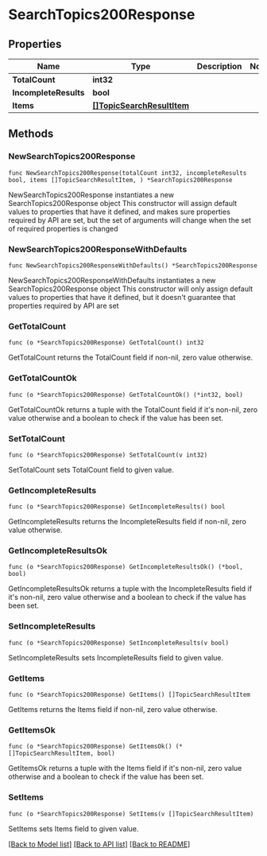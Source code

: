 # SearchTopics200Response

## Properties

Name | Type | Description | Notes
------------ | ------------- | ------------- | -------------
**TotalCount** | **int32** |  | 
**IncompleteResults** | **bool** |  | 
**Items** | [**[]TopicSearchResultItem**](TopicSearchResultItem.md) |  | 

## Methods

### NewSearchTopics200Response

`func NewSearchTopics200Response(totalCount int32, incompleteResults bool, items []TopicSearchResultItem, ) *SearchTopics200Response`

NewSearchTopics200Response instantiates a new SearchTopics200Response object
This constructor will assign default values to properties that have it defined,
and makes sure properties required by API are set, but the set of arguments
will change when the set of required properties is changed

### NewSearchTopics200ResponseWithDefaults

`func NewSearchTopics200ResponseWithDefaults() *SearchTopics200Response`

NewSearchTopics200ResponseWithDefaults instantiates a new SearchTopics200Response object
This constructor will only assign default values to properties that have it defined,
but it doesn't guarantee that properties required by API are set

### GetTotalCount

`func (o *SearchTopics200Response) GetTotalCount() int32`

GetTotalCount returns the TotalCount field if non-nil, zero value otherwise.

### GetTotalCountOk

`func (o *SearchTopics200Response) GetTotalCountOk() (*int32, bool)`

GetTotalCountOk returns a tuple with the TotalCount field if it's non-nil, zero value otherwise
and a boolean to check if the value has been set.

### SetTotalCount

`func (o *SearchTopics200Response) SetTotalCount(v int32)`

SetTotalCount sets TotalCount field to given value.


### GetIncompleteResults

`func (o *SearchTopics200Response) GetIncompleteResults() bool`

GetIncompleteResults returns the IncompleteResults field if non-nil, zero value otherwise.

### GetIncompleteResultsOk

`func (o *SearchTopics200Response) GetIncompleteResultsOk() (*bool, bool)`

GetIncompleteResultsOk returns a tuple with the IncompleteResults field if it's non-nil, zero value otherwise
and a boolean to check if the value has been set.

### SetIncompleteResults

`func (o *SearchTopics200Response) SetIncompleteResults(v bool)`

SetIncompleteResults sets IncompleteResults field to given value.


### GetItems

`func (o *SearchTopics200Response) GetItems() []TopicSearchResultItem`

GetItems returns the Items field if non-nil, zero value otherwise.

### GetItemsOk

`func (o *SearchTopics200Response) GetItemsOk() (*[]TopicSearchResultItem, bool)`

GetItemsOk returns a tuple with the Items field if it's non-nil, zero value otherwise
and a boolean to check if the value has been set.

### SetItems

`func (o *SearchTopics200Response) SetItems(v []TopicSearchResultItem)`

SetItems sets Items field to given value.



[[Back to Model list]](../README.md#documentation-for-models) [[Back to API list]](../README.md#documentation-for-api-endpoints) [[Back to README]](../README.md)


